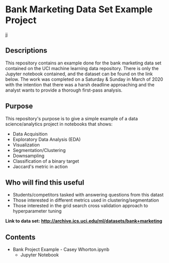 # Bank Marketing Data Set Example Project
jj
## Descriptions
This repository contains an example done for the bank marketing data set contained on the UCI machine learning data repository.  There is only the Jupyter notebook contained, and the dataset can be found on the link below.  The work was completed on a Saturday & Sunday in March of 2020 with the intention that there was a harsh deadline approaching and the analyst wants to provide a thorough first-pass analysis.
## Purpose
This repository's purpose is to give a simple example of a data science/analytics project in notebooks that shows:
+ Data Acquisition
+ Exploratory Data Analysis (EDA)
+ Visualization
+ Segmentation/Clustering
+ Downsampling
+ Classification of a binary target
+ Jaccard's metric in action
## Who will find this useful
+ Students/competitors tasked with answering questions from this datast
+ Those interested in different metrics used in clustering/segmentation
+ Those interested in the grid search cross validation approach to hyperparameter tuning

**Link to data set: http://archive.ics.uci.edu/ml/datasets/bank+marketing**

## Contents
+ Bank Project Example - Casey Whorton.ipynb
  + Jupyter Notebook

